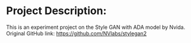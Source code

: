 # Project Description:
This is an experiment project on the Style GAN with ADA model by Nvida. Original GitHub link: https://github.com/NVlabs/stylegan2

